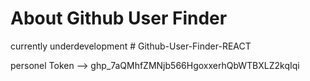 # About Github User Finder 
currently underdevelopment # Github-User-Finder-REACT


personel Token --> 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